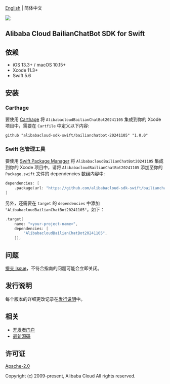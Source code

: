 [English](README.md) | 简体中文

![](https://aliyunsdk-pages.alicdn.com/icons/AlibabaCloud.svg)

## Alibaba Cloud BailianChatBot SDK for Swift

## 依赖

- iOS 13.3+ / macOS 10.15+
- Xcode 11.3+
- Swift 5.6

## 安装

### Carthage

要使用 [Carthage](https://github.com/Carthage/Carthage) 将 `AlibabacloudBailianChatBot20241105` 集成到你的 Xcode 项目中，需要在 `Cartfile` 中定义以下内容:

```ogdl
github "alibabacloud-sdk-swift/bailianchatbot-20241105" "1.0.0"
```

### Swift 包管理工具

要使用 [Swift Package Manager](https://swift.org/package-manager/) 将 `AlibabacloudBailianChatBot20241105` 集成到你的 Xcode 项目中，请将 `AlibabacloudBailianChatBot20241105` 添加至你的 `Package.swift` 文件的 dependencies 数组内容中:

```swift
dependencies: [
    .package(url: "https://github.com/alibabacloud-sdk-swift/bailianchatbot-20241105.git", from: "1.0.0")
]
```

另外，还需要在 `target` 的 `dependencies` 中添加 `"AlibabacloudBailianChatBot20241105"`，如下：

```swift
.target(
    name: "<your-project-name>",
    dependencies: [
        "AlibabacloudBailianChatBot20241105",
    ]),
```

## 问题

[提交 Issue](https://github.com/alibabacloud-sdk-swift/bailianchatbot-20241105/issues/new)，不符合指南的问题可能会立即关闭。

## 发行说明

每个版本的详细更改记录在[发行说明](./ChangeLog.txt)中。

## 相关

* [开发者门户](https://next.api.aliyun.com/home)
* [最新源码](https://github.com/alibabacloud-sdk-swift/bailianchatbot-20241105)

## 许可证

[Apache-2.0](http://www.apache.org/licenses/LICENSE-2.0)

Copyright (c) 2009-present, Alibaba Cloud All rights reserved.
